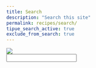 ```yaml
---
title: Search
description: "Search this site"
permalink: recipes/search/
tipue_search_active: true
exclude_from_search: true
---
```


<form action="{{ page.url | relative_url }}" style="margin-top: 8px">
  <div class="tipue_search_left">
    <img src="{{ "/assets/tipuesearch/search.png" | relative_url }}" class="tipue_search_icon">
  </div>
  <div class="tipue_search_right">
    <input type="text" name="q" id="tipue_search_input" pattern=".{3,}" title="At least 3 characters" required>
  </div>
  <div style="clear: both;"></div>
</form>
  
<div id="tipue_search_content"></div>

<script>
$(document).ready(function() {
  $('#tipue_search_input').tipuesearch();
});
</script>